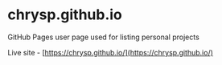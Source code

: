 # chrysp.github.io

GitHub Pages user page used for listing personal projects

Live site - [https://chrysp.github.io/](https://chrysp.github.io/)